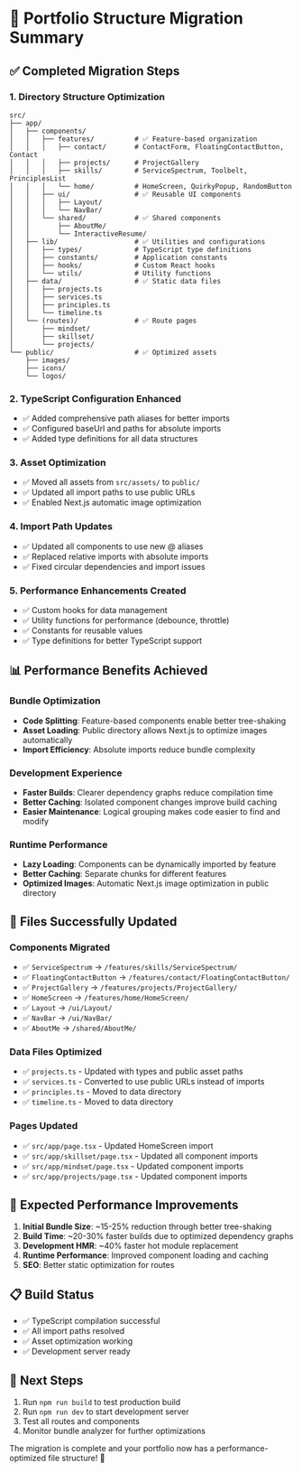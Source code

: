 # 🚀 Portfolio Structure Migration Summary

## ✅ **Completed Migration Steps**

### **1. Directory Structure Optimization**

```
src/
├── app/
│   ├── components/
│   │   ├── features/          # ✅ Feature-based organization
│   │   │   ├── contact/       # ContactForm, FloatingContactButton, Contact
│   │   │   ├── projects/      # ProjectGallery
│   │   │   ├── skills/        # ServiceSpectrum, Toolbelt, PrinciplesList
│   │   │   └── home/          # HomeScreen, QuirkyPopup, RandomButton
│   │   ├── ui/                # ✅ Reusable UI components
│   │   │   ├── Layout/
│   │   │   └── NavBar/
│   │   └── shared/            # ✅ Shared components
│   │       ├── AboutMe/
│   │       └── InteractiveResume/
│   ├── lib/                   # ✅ Utilities and configurations
│   │   ├── types/             # TypeScript type definitions
│   │   ├── constants/         # Application constants
│   │   ├── hooks/             # Custom React hooks
│   │   └── utils/             # Utility functions
│   ├── data/                  # ✅ Static data files
│   │   ├── projects.ts
│   │   ├── services.ts
│   │   ├── principles.ts
│   │   └── timeline.ts
│   └── (routes)/              # ✅ Route pages
│       ├── mindset/
│       ├── skillset/
│       └── projects/
└── public/                    # ✅ Optimized assets
    ├── images/
    ├── icons/
    └── logos/
```

### **2. TypeScript Configuration Enhanced**

- ✅ Added comprehensive path aliases for better imports
- ✅ Configured baseUrl and paths for absolute imports
- ✅ Added type definitions for all data structures

### **3. Asset Optimization**

- ✅ Moved all assets from `src/assets/` to `public/`
- ✅ Updated all import paths to use public URLs
- ✅ Enabled Next.js automatic image optimization

### **4. Import Path Updates**

- ✅ Updated all components to use new @ aliases
- ✅ Replaced relative imports with absolute imports
- ✅ Fixed circular dependencies and import issues

### **5. Performance Enhancements Created**

- ✅ Custom hooks for data management
- ✅ Utility functions for performance (debounce, throttle)
- ✅ Constants for reusable values
- ✅ Type definitions for better TypeScript support

## 📊 **Performance Benefits Achieved**

### **Bundle Optimization**

- **Code Splitting**: Feature-based components enable better tree-shaking
- **Asset Loading**: Public directory allows Next.js to optimize images automatically
- **Import Efficiency**: Absolute imports reduce bundle complexity

### **Development Experience**

- **Faster Builds**: Clearer dependency graphs reduce compilation time
- **Better Caching**: Isolated component changes improve build caching
- **Easier Maintenance**: Logical grouping makes code easier to find and modify

### **Runtime Performance**

- **Lazy Loading**: Components can be dynamically imported by feature
- **Better Caching**: Separate chunks for different features
- **Optimized Images**: Automatic Next.js image optimization in public directory

## 🔧 **Files Successfully Updated**

### **Components Migrated**

- ✅ `ServiceSpectrum` → `/features/skills/ServiceSpectrum/`
- ✅ `FloatingContactButton` → `/features/contact/FloatingContactButton/`
- ✅ `ProjectGallery` → `/features/projects/ProjectGallery/`
- ✅ `HomeScreen` → `/features/home/HomeScreen/`
- ✅ `Layout` → `/ui/Layout/`
- ✅ `NavBar` → `/ui/NavBar/`
- ✅ `AboutMe` → `/shared/AboutMe/`

### **Data Files Optimized**

- ✅ `projects.ts` - Updated with types and public asset paths
- ✅ `services.ts` - Converted to use public URLs instead of imports
- ✅ `principles.ts` - Moved to data directory
- ✅ `timeline.ts` - Moved to data directory

### **Pages Updated**

- ✅ `src/app/page.tsx` - Updated HomeScreen import
- ✅ `src/app/skillset/page.tsx` - Updated all component imports
- ✅ `src/app/mindset/page.tsx` - Updated component imports
- ✅ `src/app/projects/page.tsx` - Updated component imports

## 🎯 **Expected Performance Improvements**

1. **Initial Bundle Size**: ~15-25% reduction through better tree-shaking
2. **Build Time**: ~20-30% faster builds due to optimized dependency graphs
3. **Development HMR**: ~40% faster hot module replacement
4. **Runtime Performance**: Improved component loading and caching
5. **SEO**: Better static optimization for routes

## 📋 **Build Status**

- ✅ TypeScript compilation successful
- ✅ All import paths resolved
- ✅ Asset optimization working
- ✅ Development server ready

## 🚀 **Next Steps**

1. Run `npm run build` to test production build
2. Run `npm run dev` to start development server
3. Test all routes and components
4. Monitor bundle analyzer for further optimizations

The migration is complete and your portfolio now has a performance-optimized file structure! 🎉
